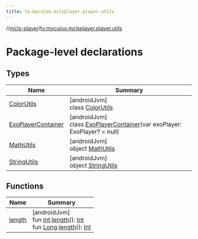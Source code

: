 ```yaml
---
title: tv.mycujoo.mclsplayer.player.utils
---
```

//[mcls-player](../../index.html)/[tv.mycujoo.mclsplayer.player.utils](index.html)



# Package-level declarations



## Types


| Name | Summary |
|---|---|
| [ColorUtils](-color-utils/index.html) | [androidJvm]<br>class [ColorUtils](-color-utils/index.html) |
| [ExoPlayerContainer](-exo-player-container/index.html) | [androidJvm]<br>class [ExoPlayerContainer](-exo-player-container/index.html)(var exoPlayer: ExoPlayer? = null) |
| [MathUtils](-math-utils/index.html) | [androidJvm]<br>object [MathUtils](-math-utils/index.html) |
| [StringUtils](-string-utils/index.html) | [androidJvm]<br>object [StringUtils](-string-utils/index.html) |


## Functions


| Name | Summary |
|---|---|
| [length](length.html) | [androidJvm]<br>fun [Int](https://kotlinlang.org/api/latest/jvm/stdlib/kotlin/-int/index.html).[length](length.html)(): [Int](https://kotlinlang.org/api/latest/jvm/stdlib/kotlin/-int/index.html)<br>fun [Long](https://kotlinlang.org/api/latest/jvm/stdlib/kotlin/-long/index.html).[length](length.html)(): [Int](https://kotlinlang.org/api/latest/jvm/stdlib/kotlin/-int/index.html) |

